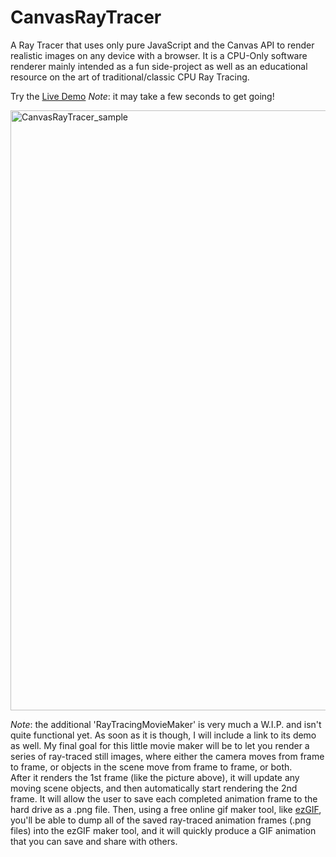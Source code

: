 # CanvasRayTracer
A Ray Tracer that uses only pure JavaScript and the Canvas API to render realistic images on any device with a browser.  It is a CPU-Only software renderer mainly intended as a fun side-project as well as an educational resource on the art of traditional/classic CPU Ray Tracing.
<br>

Try the [Live Demo](https://erichlof.github.io/CanvasRayTracer/CanvasRayTracer.html) *Note*: it may take a few seconds to get going!
<br>

<img width="960" alt="CanvasRayTracer_sample" src="https://user-images.githubusercontent.com/3434843/202890499-98c302bc-da2b-4801-99f0-7f2c4220869a.png">

<br>

*Note*: the additional 'RayTracingMovieMaker' is very much a W.I.P. and isn't quite functional yet.  As soon as it is though, I will include a link to its demo as well.  My final goal for this little movie maker will be to let you render a series of ray-traced still images, where either the camera moves from frame to frame, or objects in the scene move from frame to frame, or both. <br> 
After it renders the 1st frame (like the picture above), it will update any moving scene objects, and then automatically start rendering the 2nd frame. It will allow the user to save each completed animation frame to the hard drive as a .png file.  Then, using a free online gif maker tool, like [ezGIF](https://ezgif.com/), you'll be able to dump all of the saved ray-traced animation frames (.png files) into the ezGIF maker tool, and it will quickly produce a GIF animation that you can save and share with others.
